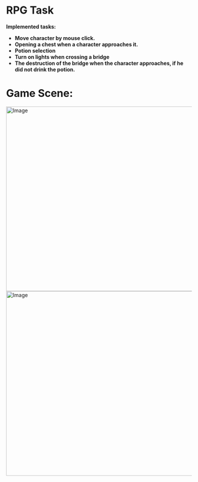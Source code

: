 # RPG Task

<b>Implemented tasks:
- Move character by mouse click.
- Opening a chest when a character approaches it.
- Potion selection
- Turn on lights when crossing a bridge
- The destruction of the bridge when the character approaches, if he did not drink the potion.</b>



<h1>Game Scene:</h1>

<img src="https://github.com/DenisPavlov0/An-unexpected-obstacle/raw/main/Image.png" alt="Image" width="800" height="500">

<img src="https://github.com/DenisPavlov0/An-unexpected-obstacle/raw/main/Image1.png" alt="Image" width="800" height="500">
 
